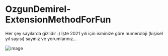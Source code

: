 # OzgunDemirel-ExtensionMethodForFun

Her şey sayılarda gizlidir :) İşte 2021 yılı için isminize göre numeroloji (kişisel yıl sayısı) sayınız ve yorumlarınız…

![image](https://user-images.githubusercontent.com/82546124/120926101-38a34780-c6e4-11eb-9e85-794683d39f2b.png)



